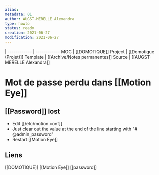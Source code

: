 ```yaml
---
alias:
metadata: 01
author: AUGST-MERELLE Alexandra
type: howto
status: ready
creation: 2021-06-27
modification: 2021-06-27
---
```

 | 
------------ | ------------
MOC | [[DOMOTIQUE]]
Project | [[Domotique (Projet)]]
Template | [[Archive/Notes permanentes]]
Source | [[AUGST-MERELLE Alexandra]]
# Mot de passe perdu dans [[Motion Eye]]
## [[Password]] lost
- Edit [[/etc/motion.conf]]
- Just clear out the value at the end of the line starting with
"# @admin_password"
- Restart [[Motion Eye]]
## Liens
[[DOMOTIQUE]] [[Motion Eye]] [[password]]
